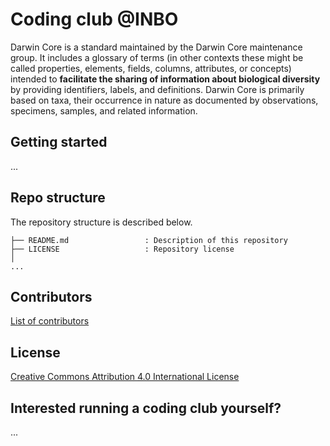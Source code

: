 # Coding club @INBO

Darwin Core is a standard maintained by the Darwin Core maintenance group. It includes a glossary of terms (in other contexts these might be called properties, elements, fields, columns, attributes, or concepts) intended to **facilitate the sharing of information about biological diversity** by providing identifiers, labels, and definitions. Darwin Core is primarily based on taxa, their occurrence in nature as documented by observations, specimens, samples, and related information.

## Getting started

...

## Repo structure

The repository structure is described below. 

```
├── README.md                 : Description of this repository
├── LICENSE                   : Repository license
│
...
```

## Contributors

[List of contributors](https://github.com/inbo/coding-club/contributors)

## License

[Creative Commons Attribution 4.0 International License](http://creativecommons.org/licenses/by/4.0/)

## Interested running a coding club yourself?

...